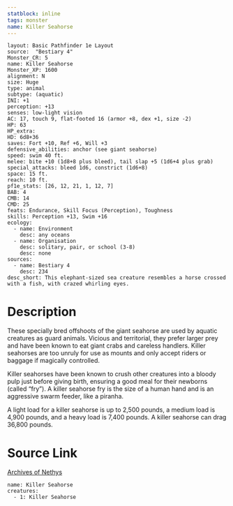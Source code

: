 ```yaml
---
statblock: inline
tags: monster
name: Killer Seahorse
---
```

```statblock
layout: Basic Pathfinder 1e Layout
source:  "Bestiary 4"
Monster_CR: 5
name: Killer Seahorse
Monster_XP: 1600
alignment: N
size: Huge
type: animal
subtype: (aquatic)
INI: +1
perception: +13
senses: low-light vision
AC: 17, touch 9, flat-footed 16 (armor +8, dex +1, size -2)
HP: 63
HP_extra: 
HD: 6d8+36
saves: Fort +10, Ref +6, Will +3
defensive_abilities: anchor (see giant seahorse)
speed: swim 40 ft.
melee: bite +10 (1d8+8 plus bleed), tail slap +5 (1d6+4 plus grab)
special_attacks: bleed 1d6, constrict (1d6+8)
space: 15 ft.
reach: 10 ft.
pf1e_stats: [26, 12, 21, 1, 12, 7]
BAB: 4
CMB: 14
CMD: 25
feats: Endurance, Skill Focus (Perception), Toughness
skills: Perception +13, Swim +16
ecology:
  - name: Environment
    desc: any oceans
  - name: Organisation
    desc: solitary, pair, or school (3-8)
    desc: none
sources:
  - name: Bestiary 4
    desc: 234
desc_short: This elephant-sized sea creature resembles a horse crossed with a fish, with crazed whirling eyes.
```
# Description
These specially bred offshoots of the giant seahorse are used by aquatic creatures as guard animals. Vicious and territorial, they prefer larger prey and have been known to eat giant crabs and careless handlers. Killer seahorses are too unruly for use as mounts and only accept riders or baggage if magically controlled.

Killer seahorses have been known to crush other creatures into a bloody pulp just before giving birth, ensuring a good meal for their newborns (called “fry”). A killer seahorse fry is the size of a human hand and is an aggressive swarm feeder, like a piranha.

A light load for a killer seahorse is up to 2,500 pounds, a medium load is 4,900 pounds, and a heavy load is 7,400 pounds. A killer seahorse can drag 36,800 pounds.
# Source Link
[Archives of Nethys](https://aonprd.com/MonsterDisplay.aspx?ItemName=Killer%20Seahorse)
```encounter-table
name: Killer Seahorse
creatures:
  - 1: Killer Seahorse
```

